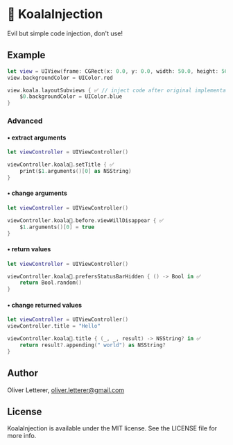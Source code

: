 # 🐨 KoalaInjection

Evil but simple code injection, don't use!

## Example

```swift
let view = UIView(frame: CGRect(x: 0.0, y: 0.0, width: 50.0, height: 50.0))
view.backgroundColor = UIColor.red

view.koala.layoutSubviews { ✅ // inject code after original implementation
    $0.backgroundColor = UIColor.blue
}
```

### Advanced

#### • extract arguments

```swift
let viewController = UIViewController()

viewController.koala🐨.setTitle { ✅
    print($1.arguments()[0] as NSString)
}
```

#### • change arguments

```swift
let viewController = UIViewController()

viewController.koala🐨.before.viewWillDisappear { ✅
    $1.arguments()[0] = true
}
```

#### • return values

```swift
let viewController = UIViewController()

viewController.koala🐨.prefersStatusBarHidden { () -> Bool in ✅
    return Bool.random()
}
```

#### • change returned values

```swift
let viewController = UIViewController()
viewController.title = "Hello"

viewController.koala🐨.title { (_, _, result) -> NSString? in ✅
    return result?.appending(" world") as NSString?
}
```

## Author

Oliver Letterer, oliver.letterer@gmail.com

## License

KoalaInjection is available under the MIT license. See the LICENSE file for more info.
